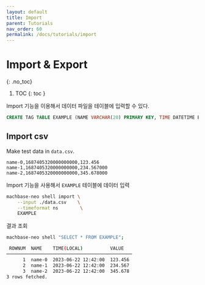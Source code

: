 ```yaml
---
layout: default
title: Import
parent: Tutorials
nav_order: 60
permalink: /docs/tutorials/import
---
```


# Import & Export
{: .no_toc}

1. TOC
{: toc }

Import 기능을 이용해서 데이터 파일을 테이블에 입력할 수 있다.

```sql
CREATE TAG TABLE EXAMPLE (NAME VARCHAR(20) PRIMARY KEY, TIME DATETIME BASETIME, VALUE DOUBLE SUMMARIZED);
```

## Import csv

Make test data in `data.csv`.

```
name-0,1687405320000000000,123.456
name-1,1687405320000000000,234.567000
name-2,1687405320000000000,345.678000
```

Import 기능을 사용해서 `EXAMPLE` 테이블에 데이터 입력

```sh
machbase-neo shell import \
    --input ./data.csv    \
    --timeformat ns        \
    EXAMPLE
```

결과 조회

```sh
machbase-neo shell "SELECT * FROM EXAMPLE";

 ROWNUM  NAME    TIME(LOCAL)          VALUE   
──────────────────────────────────────────────
      1  name-0  2023-06-22 12:42:00  123.456 
      2  name-1  2023-06-22 12:42:00  234.567 
      3  name-2  2023-06-22 12:42:00  345.678 
3 rows fetched.
```

